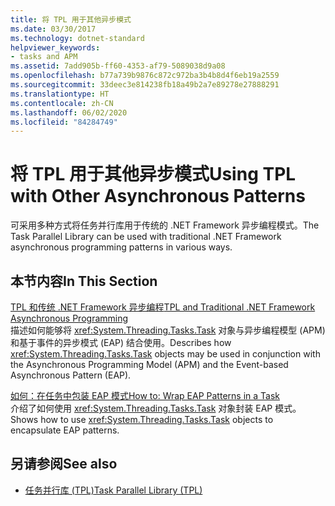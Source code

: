 ```yaml
---
title: 将 TPL 用于其他异步模式
ms.date: 03/30/2017
ms.technology: dotnet-standard
helpviewer_keywords:
- tasks and APM
ms.assetid: 7add905b-ff60-4353-af79-5089038d9a08
ms.openlocfilehash: b77a739b9876c872c972ba3b4b8d4f6eb19a2559
ms.sourcegitcommit: 33deec3e814238fb18a49b2a7e89278e27888291
ms.translationtype: HT
ms.contentlocale: zh-CN
ms.lasthandoff: 06/02/2020
ms.locfileid: "84284749"
---
```

# <a name="using-tpl-with-other-asynchronous-patterns"></a><span data-ttu-id="d6cf8-102">将 TPL 用于其他异步模式</span><span class="sxs-lookup"><span data-stu-id="d6cf8-102">Using TPL with Other Asynchronous Patterns</span></span>
<span data-ttu-id="d6cf8-103">可采用多种方式将任务并行库用于传统的 .NET Framework 异步编程模式。</span><span class="sxs-lookup"><span data-stu-id="d6cf8-103">The Task Parallel Library can be used with traditional .NET Framework asynchronous programming patterns in various ways.</span></span>  
  
## <a name="in-this-section"></a><span data-ttu-id="d6cf8-104">本节内容</span><span class="sxs-lookup"><span data-stu-id="d6cf8-104">In This Section</span></span>  
 [<span data-ttu-id="d6cf8-105">TPL 和传统 .NET Framework 异步编程</span><span class="sxs-lookup"><span data-stu-id="d6cf8-105">TPL and Traditional .NET Framework Asynchronous Programming</span></span>](tpl-and-traditional-async-programming.md)  
 <span data-ttu-id="d6cf8-106">描述如何能够将 <xref:System.Threading.Tasks.Task> 对象与异步编程模型 (APM) 和基于事件的异步模式 (EAP) 结合使用。</span><span class="sxs-lookup"><span data-stu-id="d6cf8-106">Describes how <xref:System.Threading.Tasks.Task> objects may be used in conjunction with the Asynchronous Programming Model (APM) and the Event-based Asynchronous Pattern (EAP).</span></span>  
  
 [<span data-ttu-id="d6cf8-107">如何：在任务中包装 EAP 模式</span><span class="sxs-lookup"><span data-stu-id="d6cf8-107">How to: Wrap EAP Patterns in a Task</span></span>](how-to-wrap-eap-patterns-in-a-task.md)  
 <span data-ttu-id="d6cf8-108">介绍了如何使用 <xref:System.Threading.Tasks.Task> 对象封装 EAP 模式。</span><span class="sxs-lookup"><span data-stu-id="d6cf8-108">Shows how to use <xref:System.Threading.Tasks.Task> objects to encapsulate EAP patterns.</span></span>  
  
## <a name="see-also"></a><span data-ttu-id="d6cf8-109">另请参阅</span><span class="sxs-lookup"><span data-stu-id="d6cf8-109">See also</span></span>

- [<span data-ttu-id="d6cf8-110">任务并行库 (TPL)</span><span class="sxs-lookup"><span data-stu-id="d6cf8-110">Task Parallel Library (TPL)</span></span>](task-parallel-library-tpl.md)
